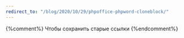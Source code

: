 ```yaml
---
redirect_to: "/blog/2020/10/29/phpoffice-phpword-cloneblock/"
---
```

{%comment%} Чтобы сохранить старые ссылки {%endcomment%}
